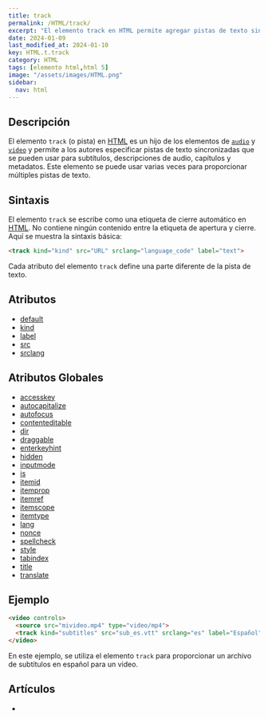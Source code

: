 ```yaml
---
title: track
permalink: /HTML/track/
excerpt: "El elemento track en HTML permite agregar pistas de texto sincronizadas para subtítulos, descripciones de audio y más."
date: 2024-01-09
last_modified_at: 2024-01-10
key: HTML.t.track
category: HTML
tags: [elemento html,html 5]
image: "/assets/images/HTML.png"
sidebar:
  nav: html
---
```


## Descripción


El elemento `track` (o pista) en [HTML](https://www.manualweb.net/html/) es un hijo de los elementos de [`audio`](https://www.w3api.com/HTML/audio/) y [`video`](https://www.w3api.com/HTML/video/) y permite a los autores especificar pistas de texto sincronizadas que se pueden usar para subtítulos, descripciones de audio, capítulos y metadatos. Este elemento se puede usar varias veces para proporcionar múltiples pistas de texto.


## Sintaxis


El elemento `track` se escribe como una etiqueta de cierre automático en [HTML](https://www.manualweb.net/html/). No contiene ningún contenido entre la etiqueta de apertura y cierre. Aquí se muestra la sintaxis básica:


```html
<track kind="kind" src="URL" srclang="language_code" label="text">

```


Cada atributo del elemento `track` define una parte diferente de la pista de texto.


## Atributos

- [default](https://www.w3api.com/HTML/track/default/)
- [kind](https://www.w3api.com/HTML/track/kind/)
- [label](https://www.w3api.com/HTML/track/label/)
- [src](https://www.w3api.com/HTML/track/src/)
- [srclang](https://www.w3api.com/HTML/track/srclang/)

## Atributos Globales

- [accesskey](https://www.w3api.com/HTML/accesskey/)
- [autocapitalize](https://www.w3api.com/HTML/autocapitalize/)
- [autofocus](https://www.w3api.com/HTML/autofocus/)
- [contenteditable](https://www.w3api.com/HTML/contenteditable/)
- [dir](https://www.w3api.com/HTML/dir/)
- [draggable](https://www.w3api.com/HTML/draggable/)
- [enterkeyhint](https://www.w3api.com/HTML/enterkeyhint/)
- [hidden](https://www.w3api.com/HTML/hidden/)
- [inputmode](https://www.w3api.com/HTML/inputmode/)
- [is](https://www.w3api.com/HTML/is/)
- [itemid](https://www.w3api.com/HTML/itemid/)
- [itemprop](https://www.w3api.com/HTML/itemprop/)
- [itemref](https://www.w3api.com/HTML/itemref/)
- [itemscope](https://www.w3api.com/HTML/itemscope/)
- [itemtype](https://www.w3api.com/HTML/itemtype/)
- [lang](https://www.w3api.com/HTML/lang/)
- [nonce](https://www.w3api.com/HTML/nonce/)
- [spellcheck](https://www.w3api.com/HTML/spellcheck/)
- [style](https://www.w3api.com/HTML/style/)
- [tabindex](https://www.w3api.com/HTML/tabindex/)
- [title](https://www.w3api.com/HTML/title/)
- [translate](https://www.w3api.com/HTML/translate/)

## Ejemplo


```html
<video controls>
  <source src="mivideo.mp4" type="video/mp4">
  <track kind="subtitles" src="sub_es.vtt" srclang="es" label="Español">
</video>

```


En este ejemplo, se utiliza el elemento `track` para proporcionar un archivo de subtítulos en español para un video.


## Artículos

- 

